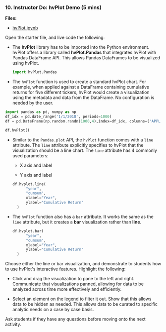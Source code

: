 ### 10. Instructor Do: hvPlot Demo (5 mins)

**Files:**

* [hvPlot.ipynb](Activities/10-Ins_hvPlot_Demo/Solved/hvPlot.ipynb)

Open the starter file, and live code the following:

  * The **hvPlot** library has to be imported into the Python environment. hvPlot offers a library called **hvPlot.Pandas** that integrates hvPlot with Pandas DataFrame API. This allows Pandas DataFrames to be visualized using hvPlot.

    ```python
    import hvPlot.Pandas
    ```

  * The `hvPlot` function is used to create a standard hvPlot chart. For example, when applied against a DataFrame containing cumulative returns for five different tickers, hvPlot would create a visualization using the metadata and data from the DataFrame. No configuration is needed by the user.

  ```python
  import pandas as pd, numpy as np
  df_idx = pd.date_range('1/1/2018', periods=1000)
  df = pd.DateFrame(np.random.randn(1000,4),index=df_idx, columns=('APPL','GOGLE','AMMD','BCOIN')).cumsum()

  df.hvPlot()
  ```

* Similar to the `Pandas.plot` API, the `hvPlot` function comes with a `line` attribute. The `line` attribute explicitly specifies to hvPlot that the visualization should be a line chart. The `line` attribute has 4 commonly used parameters:

  * X axis and label

  * Y axis and label

  ```python
  df.hvplot.line(
        "year",
        "cumsum",
        xlabel="Year",
        ylabel="Cumulative Return"
    )
  ```

* The `hvPlot` function also has a `bar` attribute. It works the same as the `line` attribute, but it creates a **bar** visualization rather than **line**.

  ```python
  df.hvplot.bar(
        "year",
        "cumsum",
        xlabel="Year",
        ylabel="Cumulative Return"
    )
  ```

Choose either the line or bar visualization, and demonstrate to students how to use hvPlot's interactive features. Highlight the following:

* Click and drag the visualization to pane to the left and right. Communicate that visualizations panned, allowing for data to be analyzed across time more effectively and efficiently.

* Select an element on the legend to filter it out. Show that this allows data to be hidden as needed. This allows data to be curated to specific analytic needs on a case by case basis.

Ask students if they have any questions before moving onto the next activity.
